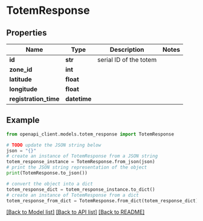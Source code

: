 # TotemResponse


## Properties

Name | Type | Description | Notes
------------ | ------------- | ------------- | -------------
**id** | **str** | serial ID of the totem | 
**zone_id** | **int** |  | 
**latitude** | **float** |  | 
**longitude** | **float** |  | 
**registration_time** | **datetime** |  | 

## Example

```python
from openapi_client.models.totem_response import TotemResponse

# TODO update the JSON string below
json = "{}"
# create an instance of TotemResponse from a JSON string
totem_response_instance = TotemResponse.from_json(json)
# print the JSON string representation of the object
print(TotemResponse.to_json())

# convert the object into a dict
totem_response_dict = totem_response_instance.to_dict()
# create an instance of TotemResponse from a dict
totem_response_from_dict = TotemResponse.from_dict(totem_response_dict)
```
[[Back to Model list]](../README.md#documentation-for-models) [[Back to API list]](../README.md#documentation-for-api-endpoints) [[Back to README]](../README.md)


